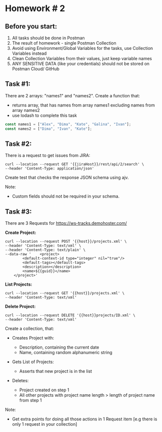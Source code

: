 # Homework # 2

## Before you start:

1. All tasks should be done in Postman
2. The result of homework - single Postman Collection
3. Avoid using Environment/Global Variables for the tasks, use Collection Variables instead
4. Clean Collection Variables from their values, just keep variable names
5. ANY SENSITIVE DATA (like your credentials) should not be stored on Postman Cloud/ GitHub

## Task #1:

There are 2 arrays: "names1" and "names2". Create a function that:
- returns array, that has names from array names1 excluding names from array names2
- use lodash to complete this task

```javascript
const names1 = ["Alex", "Dima", "Kate", "Galina", "Ivan"];
const names2 = ["Dima", "Ivan", "Kate"];
```

## Task #2:

There is a request to get issues from JIRA:
```curl
curl --location --request GET '{{jiraHost}}/rest/api/2/search' \
--header 'Content-Type: application/json' 
```

Create test that checks the response JSON schema using ajv.

Note:
* Custom fields should not be required in your schema.

## Task #3:

There are 3 Requests for https://ws-tracks.demohoster.com/

**Create Project:**

```curl
curl --location --request POST '{{host}}/projects.xml' \
--header 'Content-Type: text/xml' \
--header 'Content-Type: text/plain' \
--data-raw '    <project>
        <default-context-id type="integer" nil="true"/>
        <default-tags></default-tags>
        <description></description>
        <name>${{guid}}</name>
    </project>'
```

**List Projects:**

```curl
curl --location --request GET '{{host}}/projects.xml' \
--header 'Content-Type: text/xml'
```

**Delete Project:**

```curl
curl --location --request DELETE '{{host}}projects/ID.xml' \
--header 'Content-Type: text/xml'
```

Create a collection, that:
* Creates Project with:
  * Description, containing the current date
  * Name, containing random alphanumeric string

* Gets List of Projects:
  * Asserts that new project is in the list

* Deletes:
  * Project created on step 1
  * All other projects with project name length > length of project name from step 1

Note:
* Get extra points for doing all those actions in 1 Request item [e.g there is only 1 request in your collection]

